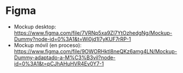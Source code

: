 # Figma
* Mockup desktop: https://www.figma.com/file/7VRNp5xa9Zl7YtOzhedgNg/Mockup-Dummy?node-id=0%3A1&t=Wi0jd1I7yKUF7rRP-1
* Mockup móvil (en proceso): https://www.figma.com/file/9OWORHktl8neQKz6amg4LN/Mockup-Dummy-adaptado-a-M%C3%B3vil?node-id=0%3A1&t=pCJhAHuHVR4Ev0Y7-1
